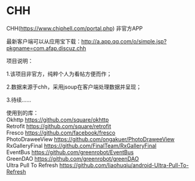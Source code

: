 # CHH

CHH(https://www.chiphell.com/portal.php) 非官方APP

最新客户端可以从应用宝下载：http://a.app.qq.com/o/simple.jsp?pkgname=com.afap.discuz.chh

项目说明：

1.该项目非官方，纯粹个人为看帖方便而作；

2.数据来源于chh，采用jsoup在客户端处理数据并呈现；

3.待续……




使用到的库：
<br/>
Okhttp https://github.com/square/okhttp
<br/>
Retrofit https://github.com/square/retrofit
<br/>
Fresco https://github.com/facebook/fresco
<br/>
PhotoDraweeView https://github.com/ongakuer/PhotoDraweeView
<br/>
RxGalleryFinal https://github.com/FinalTeam/RxGalleryFinal
<br/>
EventBus https://github.com/greenrobot/EventBus
<br/>
GreenDAO https://github.com/greenrobot/greenDAO
<br/>
Ultra Pull To Refresh https://github.com/liaohuqiu/android-Ultra-Pull-To-Refresh
    
